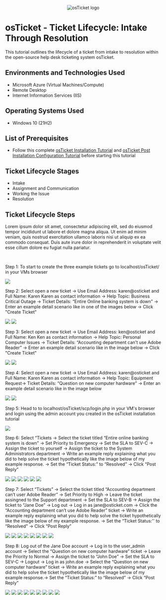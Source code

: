 <p align="center">
<img src="https://i.imgur.com/Clzj7Xs.png" alt="osTicket logo"/>
</p>

<h1>osTicket - Ticket Lifecycle: Intake Through Resolution</h1>
This tutorial outlines the lifecycle of a ticket from intake to resolution within the open-source help desk ticketing system osTicket.<br />

<h2>Environments and Technologies Used</h2>

- Microsoft Azure (Virtual Machines/Compute)
- Remote Desktop
- Internet Information Services (IIS)

<h2>Operating Systems Used </h2>

- Windows 10</b> (21H2)

<h2>List of Prerequisites</h2>

- Follow this complete [osTicket Installation Tutorial](https://github.com/alexanderdrodriguez/osticket-prereqs) and [osTicket Post Installation Configuration Tutorial](https://github.com/alexanderdrodriguez/post-install-config) before starting this tutorial

<h2>Ticket Lifecycle Stages</h2>

- Intake
- Assignment and Communication
- Working the Issue
- Resolution

<h2>Ticket Lifecycle Steps</h2>

<p></p>
<p>
Lorem ipsum dolor sit amet, consectetur adipiscing elit, sed do eiusmod tempor incididunt ut labore et dolore magna aliqua. Ut enim ad minim veniam, quis nostrud exercitation ullamco laboris nisi ut aliquip ex ea commodo consequat. Duis aute irure dolor in reprehenderit in voluptate velit esse cillum dolore eu fugiat nulla pariatur.
</p>
<br />

<p>
</p>
<p>Step 1: To start to create the three example tickets go to localhost/osTicket/ in your VMs browser</p>
<img src="https://i.gyazo.com/195361755337373d51865e00624fa3f7.png">
<p>Step 2: Select open a new ticket -> Use Email Address: karen@osticket and Full Name: Karen Karen as contact information -> Help Topic: Business Critical Outage -> Ticket Details: “Entire Online banking system is down” -> Enter an example detail scenario like in one of the images below -> Click "Create Ticket"</p>
<img src="https://i.gyazo.com/d7cb241a44875fd1867902186e4994a5.png">
<img src="https://i.gyazo.com/5148b6dc6bed31a31690f14e9551a49e.png">
<p>Step 3: Select open a new ticket -> Use Email Address: ken@osticket and Full Name: Ken Ken as contact information -> Help Topic: Personal Computer Issues -> Ticket Details: “Accounting department can't use Adobe Reader” -> Enter an example detail scenario like in the image below -> Click "Create Ticket"</p>
<img src="https://i.gyazo.com/d7cb241a44875fd1867902186e4994a5.png">
<img src="https://i.gyazo.com/97c6f9ba05a47d24be55367dfd01c411.png">
<p>Step 4: Select open a new ticket -> Use Email Address: karen@osticket and Full Name: Karen Karen as contact information -> Help Topic: Equipment Request-> Ticket Details: “Question on new computer hardware” -> Enter an example detail scenario like in the image below</p>
<img src="https://i.gyazo.com/d7cb241a44875fd1867902186e4994a5.png">
<img src="https://i.gyazo.com/8aaab9811bfe47e16960678ecfa3773a.png">
<p>Step 5: Head to to localhost/osTicket/scp/login.php in your VM's browser and login using the admin account you created in the osTicket installation tutorial</p>
<img src="https://i.gyazo.com/255cf2560f9907342d99cb6fb5120444.png">
<p>Step 6: Select “Tickets -> Select the ticket titled “Entire online banking system is down” -> Set Priority to Emergency -> Set the SLA to SEV-C -> Assign the ticket to yourself -> Assign the ticket to the System Administrators department -> Write an example reply explaining what you did to help solve the ticket hypothetically like the image below of my example response. -> Set the “Ticket Status:” to “Resolved” -> Click “Post Reply”</p>
<img src="https://i.gyazo.com/b84131c824c29a6d87c7ef5741614eec.png">
<img src="https://i.gyazo.com/ee7cb47077985883d1f2f06ad7daa201.png">
<img src="https://i.gyazo.com/f304e7277a03e148ee869ce8ecc9598d.png">
<img src="https://i.gyazo.com/f5fe0ce3dcad8bcc10b0f91a331db04f.png">
<img src="https://i.gyazo.com/a8bf55f522277aa86044fccf5dab55de.png">
<img src="https://i.gyazo.com/dd2033b5f9ecdf129ede4bc68c00de09.png">
<p>Step 7: Select “Tickets” -> Select the ticket titled “Accounting department can’t user Adobe Reader” -> Set Priority to High -> Leave the ticket assingned to the Support department -> Set the SLA to SEV-B -> Assign the ticket to “Jane Doe” -> Log out -> Log in as jane@osticket.com -> Click the “Accounting department can’t use Adobe Reader” ticket -> Write an example reply explaining what you did to help solve the ticket hypothetically like the image below of my example response. -> Set the “Ticket Status:'' to “Resolved" -> Click “Post Reply”</p>
<img src="https://i.gyazo.com/30be6f54f4ff6f9c8d9f51a46c6b67fc.png">
<img src="https://i.gyazo.com/e99eee25c3fbed7a1b19a2258ffca3bb.png">
<img src="https://i.gyazo.com/af72c3fe812bf4cebfc316b61d3c32ca.png">
<img src="https://i.gyazo.com/d80d87994def48a635af21eb3814de4f.png">
<img src="https://i.gyazo.com/a372b90fe0757c7746108aa30dddd20f.png">
<img src="https://i.gyazo.com/236fbc21255b246c623c7a13fc64d3ca.png">
<img src="https://i.gyazo.com/f62208adbb4f99478eb2e73d38cd742c.png">
<img src="https://i.gyazo.com/7d8d77167a51aaed52bc70ab0a129b2f.png">
<p>Step 8: Log out of the Jane Doe account -> Log in to the user_admin account -> Select the “Question on new computer hardware” ticket -> Leave the Priority to Normal -> Assign the ticket to “John Doe” -> Set the SLA to SEV-C -> Logout -> Log in as john.doe -> Select the “Question on new computer hardware” ticket -> Write an example reply explaining what you did to help solve the ticket hypothetically like the image below of my example response.-> Set the “Ticket Status:” to “Resolved” -> Click “Post Reply”</p>
<img src="https://i.gyazo.com/6fc5be884e791fced9542f2f18cfea5e.png">
<img src="https://i.gyazo.com/7fe6912a186d4076a6a3f71a46252cc9.png">
<img src="https://i.gyazo.com/414a346357789e873120ab9101f2938d.png">
<img src="https://i.gyazo.com/0419efbd88aa48947e70f1ac1b2a3331.png">
<img src="https://i.gyazo.com/f45d68c730313b350debbe2a9a02f31c.png">
<img src="https://i.gyazo.com/09babdad0863f77f7be83e26e1940dbb.png">
<img src="https://i.gyazo.com/aa9bca0cb54c35628589495a0fc7bb15.png">
<img src="https://i.gyazo.com/6309cee42ee59f57e754a11157509bac.png">
<img src="https://i.gyazo.com/792c6cd6181ba2e26380c36e87184eec.png">

